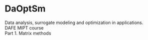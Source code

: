 # DaOptSm
Data analysis, surrogate modeling and optimization in applications. \
DAFE MIPT course \
Part 1. Matrix methods

